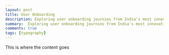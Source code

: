 ```yaml
---
layout: post
title: User Onboarding 
description: Exploring user onboarding journies from India's most innovative tech companies
summary:  Exploring user onboarding journies from India's most innovative tech companies
comments: true
tags: [typography]
---
```

This is where the content goes
